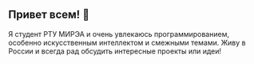 ## Привет всем! 👋

Я студент РТУ МИРЭА и очень увлекаюсь программированием, особенно искусственным интеллектом и смежными темами. Живу в России и всегда рад обсудить интересные проекты или идеи!
